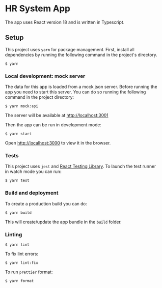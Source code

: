 # HR System App

The app uses React version 18 and is written in Typescript.

## Setup

This project uses `yarn` for package management.
First, install all dependencies by running the following command in the project's directory.

```shell
$ yarn
```

### Local development: mock server

The data for this app is loaded from a mock json server.
Before running the app you need to start this server. You can do so running the following command in the project directory:

```shell
$ yarn mock:api
```

The server will be available at [http://localhost:3001](http://localhost:3001)

Then the app can be run in development mode:

```shell
$ yarn start
```

Open [http://localhost:3000](http://localhost:3000) to view it in the browser.

### Tests

This project uses `jest` and [React Testing Library](https://github.com/testing-library/react-testing-library#readme).
To launch the test runner in watch mode you can run:

```shell
$ yarn test
```

### Build and deployment

To create a production build you can do:

```shell
$ yarn build
```

This will create/update the app bundle in the `build` folder.

### Linting

```shell
$ yarn lint
```

To fix lint errors:

```shell
$ yarn lint:fix
```

To run `prettier` format:

```shell
$ yarn format
```

